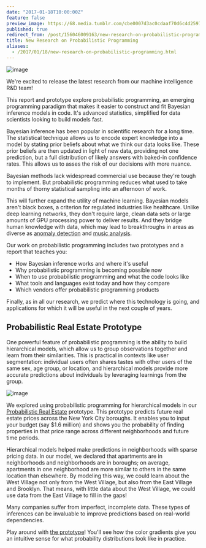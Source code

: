```yaml
---
date: "2017-01-18T10:00:00Z"
feature: false
preview_image: https://68.media.tumblr.com/cbe0007d3ac0cdaaf70d6c4d25978e83/tumblr_inline_ojzf3jTBUF1ta78fg_540.png
published: true
redirect_from: /post/156046009163/new-research-on-probabilistic-programming
title: New Research on Probabilistic Programming
aliases:
  - /2017/01/18/new-research-on-probabilistic-programming.html
---
```


![image](https://68.media.tumblr.com/cbe0007d3ac0cdaaf70d6c4d25978e83/tumblr_inline_ojzf3jTBUF1ta78fg_540.png)

We're excited to release the latest research from our machine intelligence R&amp;D team! 

This report and prototype explore probabilistic programming, an emerging programming paradigm that makes it easier to construct and fit Bayesian inference models in code. It's advanced statistics, simplified for data scientists looking to build models fast.

Bayesian inference has been popular in scientific research for a long time. The statistical technique allows us to encode expert knowledge into a model by stating prior beliefs about what we think our data looks like. These prior beliefs are then updated in light of new data, providing not one prediction, but a full distribution of likely answers with baked-in confidence rates. This allows us to asses the risk of our decisions with more nuance.

Bayesian methods lack widespread commercial use because they're tough to implement. But probabilistic programming reduces what used to take months of thorny statistical sampling into an afternoon of work.

This will further expand the utility of machine learning. Bayesian models aren't black boxes, a criterion for regulated industries like healthcare. Unlike deep learning networks, they don't require large, clean data sets or large amounts of GPU processing power to deliver results. And they bridge human knowledge with data, which may lead to breakthroughs in areas as diverse as [anomaly detection](http://blog.fastforwardlabs.com/2016/05/03/probabilistic-programming-for-anomaly-detection.html) and [music analysis](http://blog.fastforwardlabs.com/2016/06/10/machine-listening-interview-with-juan-pablo-bello.html). 

Our work on probabilistic programming includes two prototypes and a report that teaches you:

*   How Bayesian inference works and where it's useful
*   Why probabilistic programming is becoming possible now
*   When to use probabilistic programming and what the code looks like
*   What tools and languages exist today and how they compare
*   Which vendors offer probabilistic programming products

Finally, as in all our research, we predict where this technology is going, and applications for which it will be useful in the next couple of years.

## Probabilistic Real Estate Prototype

One powerful feature of probabilistic programming is the ability to build hierarchical models, which allow us to group observations together and learn from their similarities. This is practical in contexts like user segmentation: individual users often shares tastes with other users of the same sex, age group, or location, and hierarchical models provide more accurate predictions about individuals by leveraging learnings from the group.

![image](https://68.media.tumblr.com/1af64c0928793e79071e487732c1a594/tumblr_inline_ojzf6gWDhT1ta78fg_540.png)

We explored using probabilistic programming for hierarchical models in our [Probabilistic Real Estate](http://fastforwardlabs.github.io/pre) prototype. This prototype predicts future real estate prices across the New York City boroughs. It enables you to input your budget (say $1.6 million) and shows you the probability of finding properties in that price range across different neighborhoods and future time periods.

Hierarchical models helped make predictions in neighborhoods with sparse pricing data. In our model, we declared that apartments are in neighborhoods and neighborhoods are in boroughs; on average, apartments in one neighborhood are more similar to others in the same location than elsewhere. By modeling this way, we could learn about the West Village not only from the West Village, but also from the East Village and Brooklyn. That means, with little data about the West Village, we could use data from the East Village to fill in the gaps! 

Many companies suffer from imperfect, incomplete data. These types of inferences can be invaluable to improve predictions based on real-world dependencies.

Play around with [the prototype](http://fastforwardlabs.github.io/pre)! You'll see how the color gradients give you an intuitive sense for what probability distributions look like in practice.